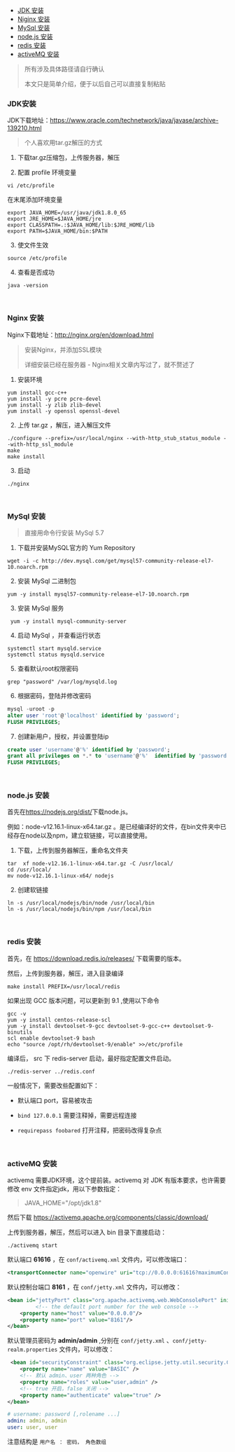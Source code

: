 <div class="catalog">

- [JDK 安装](#jdk)
- [Niginx 安装](#nginx)
- [MySql 安装](#mysql)
- [node.js 安装](#node)
- [redis 安装](#redis)
- [activeMQ 安装](#activeMQ)

</div>

> 所有涉及具体路径请自行确认
>
> 本文只是简单介绍，便于以后自己可以直接复制粘贴

### <span id="jdk">JDK安装</span>

JDK下载地址：<a href="https://www.oracle.com/technetwork/java/javase/archive-139210.html" target="_blank">https://www.oracle.com/technetwork/java/javase/archive-139210.html</a>

> 个人喜欢用tar.gz解压的方式

1. 下载tar.gz压缩包，上传服务器，解压

2. 配置 profile 环境变量

```shell
vi /etc/profile
```

   在末尾添加环境变量

```Properties
export JAVA_HOME=/usr/java/jdk1.8.0_65
export JRE_HOME=$JAVA_HOME/jre
export CLASSPATH=.:$JAVA_HOME/lib:$JRE_HOME/lib
export PATH=$JAVA_HOME/bin:$PATH
```

3. 使文件生效 

```shell
source /etc/profile 
```

4. 查看是否成功

```shell
java -version
```



<br>

### <span id="nginx">Nginx 安装</span>


Nginx下载地址：<a href="http://nginx.org/en/download.html" target="_blank">http://nginx.org/en/download.html</a>

> 安装Nginx，并添加SSL模块
>
> 详细安装已经在服务器 - Nginx相关文章内写过了，就不赘述了

1. 安装环境

```
yum install gcc-c++
yum install -y pcre pcre-devel
yum install -y zlib zlib-devel
yum install -y openssl openssl-devel
```

2. 上传 tar.gz ，解压，进入解压文件

```
./configure --prefix=/usr/local/nginx --with-http_stub_status_module --with-http_ssl_module
make
make install
```

3. 启动

```
./nginx
```




<br>

### <span id="mysql">MySql 安装</span>

> 直接用命令行安装 MySql 5.7 

1. 下载并安装MySQL官方的 Yum Repository

```shell
wget -i -c http://dev.mysql.com/get/mysql57-community-release-el7-10.noarch.rpm 
```

2. 安装 MySql 二进制包

```shell
yum -y install mysql57-community-release-el7-10.noarch.rpm 
```

3. 安装 MySql 服务 

```shell
 yum -y install mysql-community-server 
```

4. 启动 MySql ，并查看运行状态

```
systemctl start mysqld.service 
systemctl status mysqld.service 
```

5. 查看默认root权限密码

```shell
grep "password" /var/log/mysqld.log
```

6. 根据密码，登陆并修改密码

```SQL
mysql -uroot -p 
alter user 'root'@'localhost' identified by 'password';
FLUSH PRIVILEGES;
```

7. 创建新用户，授权，并设置登陆ip

```SQL
create user 'username'@'%' identified by 'password';
grant all privileges on *.* to 'username'@'%'  identified by 'password' with grant option;
FLUSH PRIVILEGES;
```



<br>


### <span id="node">node.js 安装</span>

首先在<a target="_blank" href="https://nodejs.org/dist/">https://nodejs.org/dist/</a>下载node.js。

例如：node-v12.16.1-linux-x64.tar.gz 。是已经编译好的文件，在bin文件夹中已经存在node以及npm，建立软链接，可以直接使用。

1. 下载，上传到服务器解压，重命名文件夹
```shell
tar  xf node-v12.16.1-linux-x64.tar.gz -C /usr/local/
cd /usr/local/
mv node-v12.16.1-linux-x64/ nodejs
```

2. 创建软链接
```shell
ln -s /usr/local/nodejs/bin/node /usr/local/bin
ln -s /usr/local/nodejs/bin/npm /usr/local/bin
```

<br>

### <span id="redis">redis 安装</span>

首先，在 <a target="_blank" href="https://download.redis.io/releases/">https://download.redis.io/releases/</a> 下载需要的版本。

然后，上传到服务器，解压，进入目录编译

```shell
make install PREFIX=/usr/local/redis
```

如果出现 GCC 版本问题，可以更新到 9.1 ,使用以下命令

```shell
gcc -v
yum -y install centos-release-scl
yum -y install devtoolset-9-gcc devtoolset-9-gcc-c++ devtoolset-9-binutils
scl enable devtoolset-9 bash
echo "source /opt/rh/devtoolset-9/enable" >>/etc/profile
```

编译后， src 下 redis-server 启动，最好指定配置文件启动。

```shell
./redis-server ../redis.conf
```

一般情况下，需要改些配置如下：

- 默认端口 port，容易被攻击

- `bind 127.0.0.1` 需要注释掉，需要远程连接

- `requirepass foobared` 打开注释，把密码改得复杂点

<br>

### <span id="activeMQ">activeMQ 安装</span>

activemq 需要JDK环境，这个提前装。activemq 对 JDK 有版本要求，也许需要修改 env 文件指定jdk，用以下参数指定：

> JAVA_HOME="/opt/jdk1.8"

然后下载 <a target="_blank" href="https://activemq.apache.org/components/classic/download/">https://activemq.apache.org/components/classic/download/</a> 

上传到服务器，解压，然后可以进入 bin 目录下直接启动：

```shell
./activemq start
```

默认端口 **61616** ，在 `conf/activemq.xml` 文件内，可以修改端口：

```xml
<transportConnector name="openwire" uri="tcp://0.0.0.0:61616?maximumConnections=1000&amp;wireFormat.maxFrameSize=104857600"/>
```

默认控制台端口 **8161** ，在 `conf/jetty.xml` 文件内，可以修改：

```xml
<bean id="jettyPort" class="org.apache.activemq.web.WebConsolePort" init-method="start">
         <!-- the default port number for the web console -->
    <property name="host" value="0.0.0.0"/>
    <property name="port" value="8161"/>
</bean>
```

默认管理员密码为 **admin/admin** ,分别在 `conf/jetty.xml` 、`conf/jetty-realm.properties` 文件内，可以修改：

```xml
 <bean id="securityConstraint" class="org.eclipse.jetty.util.security.Constraint">
    <property name="name" value="BASIC" />
    <!-- 默认 admin、user 两种角色 -->
    <property name="roles" value="user,admin" />
    <!-- true 开启，false 关闭 -->
    <property name="authenticate" value="true" />
</bean>
```

```yaml
# username: password [,rolename ...]
admin: admin, admin
user: user, user
```

注意结构是  `用户名 ： 密码， 角色数组`

